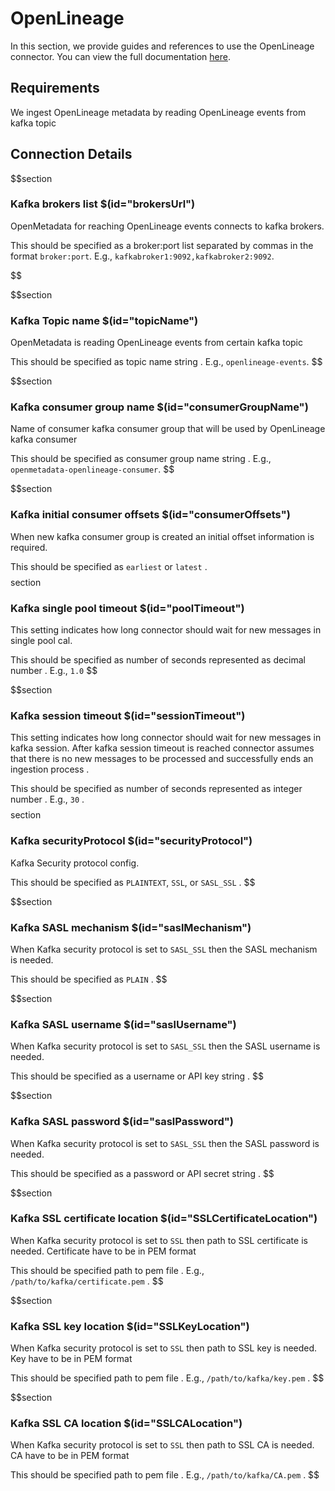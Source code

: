 # OpenLineage

In this section, we provide guides and references to use the OpenLineage connector. You can view the full documentation [here](https://docs.open-metadata.org/connectors/pipeline/openlineage).

## Requirements

We ingest OpenLineage metadata by reading OpenLineage events from kafka topic 

## Connection Details

$$section
### Kafka brokers list $(id="brokersUrl")

OpenMetadata for reaching OpenLineage events connects to kafka brokers.

This should be specified as a broker:port list separated by commas in the format `broker:port`. E.g., `kafkabroker1:9092,kafkabroker2:9092`.


$$

$$section
### Kafka Topic name $(id="topicName")

OpenMetadata is reading OpenLineage events from certain kafka topic 

This should be specified as topic name string . E.g., `openlineage-events`.
$$

$$section
### Kafka consumer group name $(id="consumerGroupName")

Name of consumer kafka consumer group that will be used by OpenLineage kafka consumer

This should be specified as consumer group name string . E.g., `openmetadata-openlineage-consumer`.
$$

$$section
### Kafka initial consumer offsets $(id="consumerOffsets")
When new kafka consumer group is created an initial offset information is required.

This should be specified as `earliest` or `latest` .
$$
$$section
### Kafka single pool timeout $(id="poolTimeout")
This setting indicates how long connector should wait for new messages in single pool cal.

This should be specified as number of seconds represented as decimal number . E.g., `1.0`
$$

$$section
### Kafka session timeout  $(id="sessionTimeout")
This setting indicates how long connector should wait for new messages in kafka session.
After kafka session timeout is reached connector assumes that there is no new messages to be processed
and successfully ends an ingestion process .

This should be specified as number of seconds represented as integer number . E.g., `30` .
$$
$$section
### Kafka securityProtocol $(id="securityProtocol")
Kafka Security protocol config.

This should be specified as `PLAINTEXT`, `SSL`, or `SASL_SSL` .
$$

$$section
### Kafka SASL mechanism $(id="saslMechanism")
When Kafka security protocol is set to `SASL_SSL` then the SASL mechanism is needed.

This should be specified as `PLAIN` .
$$

$$section
### Kafka SASL username $(id="saslUsername")
When Kafka security protocol is set to `SASL_SSL` then the SASL username is needed.

This should be specified as a username or API key string .
$$

$$section
### Kafka SASL password $(id="saslPassword")
When Kafka security protocol is set to `SASL_SSL` then the SASL password is needed.

This should be specified as a password or API secret string .
$$

$$section
### Kafka SSL certificate location $(id="SSLCertificateLocation")
When Kafka security protocol is set to `SSL` then path to SSL certificate is needed.
Certificate have to be in PEM format  

This should be specified path to pem file . E.g., `/path/to/kafka/certificate.pem` .
$$

$$section
### Kafka SSL key location $(id="SSLKeyLocation")
When Kafka security protocol is set to `SSL` then path to SSL key is needed.
Key have to be in PEM format  

This should be specified path to pem file . E.g., `/path/to/kafka/key.pem` .
$$

$$section
### Kafka SSL CA location $(id="SSLCALocation")
When Kafka security protocol is set to `SSL` then path to SSL CA is needed.
CA have to be in PEM format  

This should be specified path to pem file . E.g., `/path/to/kafka/CA.pem` .
$$